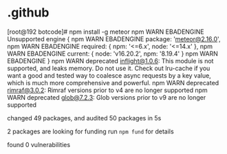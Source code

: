 # .github













[root@192 botcode]# npm install -g meteor
npm WARN EBADENGINE Unsupported engine {
npm WARN EBADENGINE   package: 'meteor@2.16.0',
npm WARN EBADENGINE   required: { npm: '<=6.x', node: '<=14.x' },
npm WARN EBADENGINE   current: { node: 'v16.20.2', npm: '8.19.4' }
npm WARN EBADENGINE }
npm WARN deprecated inflight@1.0.6: This module is not supported, and leaks memory. Do not use it. Check out lru-cache if you want a good and tested way to coalesce async requests by a key value, which is much more comprehensive and powerful.
npm WARN deprecated rimraf@3.0.2: Rimraf versions prior to v4 are no longer supported
npm WARN deprecated glob@7.2.3: Glob versions prior to v9 are no longer supported

changed 49 packages, and audited 50 packages in 5s

2 packages are looking for funding
  run `npm fund` for details

found 0 vulnerabilities
